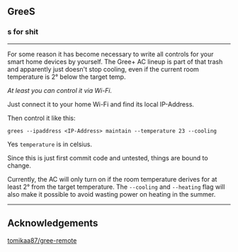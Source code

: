 ## **GreeS**

### **s** for shit

___

For some reason it has become necessary to write all controls for your smart home devices by yourself. The Gree+ AC lineup is part of that trash and apparently just doesn't stop cooling, even if the current room temperature is 2° below the target temp.

*At least you can control it via Wi-Fi.*

Just connect it to your home Wi-Fi and find its local IP-Address.

Then control it like this:

```
grees --ipaddress <IP-Address> maintain --temperature 23 --cooling
```
Yes `temperature` is in celsius.

Since this is just first commit code and untested, things are bound to change.

Currently, the AC will only turn on if the room temperature derives for at least 2° from the target temperature. The `--cooling` and `--heating` flag will also make it possible to avoid wasting power on heating in the summer.

___

## **Acknowledgements**

[tomikaa87/gree-remote](https://github.com/tomikaa87/gree-remote)

